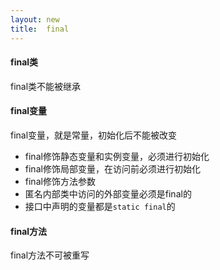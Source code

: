 ```yaml
---
layout: new
title:  final
---
```


#### final类

final类不能被继承

#### final变量

final变量，就是常量，初始化后不能被改变

* final修饰静态变量和实例变量，必须进行初始化
* final修饰局部变量，在访问前必须进行初始化
* final修饰方法参数
* 匿名内部类中访问的外部变量必须是final的
* 接口中声明的变量都是`static final`的

#### final方法

final方法不可被重写
